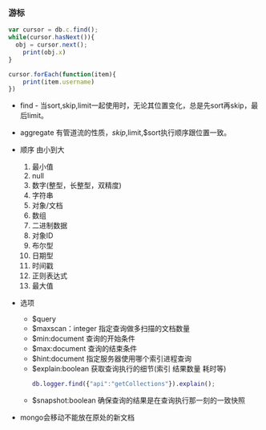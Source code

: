 
### 游标

```js
var cursor = db.c.find();
while(cursor.hasNext()){
  obj = cursor.next();
	print(obj.x)
}

cursor.forEach(function(item){
	print(item.username)
})
```

* find - 当sort,skip,limit一起使用时，无论其位置变化，总是先sort再skip，最后limit。
* aggregate 有管道流的性质，$skip,$limit,$sort执行顺序跟位置一致。
* 顺序 由小到大
  1. 最小值
  2. null
  3. 数字(整型，长整型，双精度)
  4. 字符串
  5. 对象/文档
  6. 数组
  7. 二进制数据
  8. 对象ID
  9. 布尔型
  10. 日期型
  11. 时间戳
  12. 正则表达式
  13. 最大值

* 选项
  - $query
  - $maxscan：integer 指定查询做多扫描的文档数量
  - $min:document 查询的开始条件
  - $max:document 查询的结束条件
  - $hint:document 指定服务器使用哪个索引进程查询
  - $explain:boolean 获取查询执行的细节(索引 结果数量 耗时等)
    ```m
    db.logger.find({"api":"getCollections"}).explain();
    ```
  - $snapshot:boolean 确保查询的结果是在查询执行那一刻的一致快照

* mongo会移动不能放在原处的新文档


